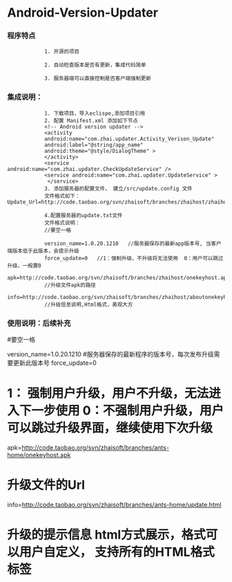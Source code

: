 Android-Version-Updater 
=====

### 程序特点
                1. 开源的项目
                
                2. 自动检查版本是否有更新，集成代码简单
                
                3. 服务器端可以直接控制是否客户端强制更新
                


### 集成说明：
                1. 下载项目，导入eclispe,添加项目引用
                2. 配置 Manifest.xml 添加如下节点
                <!-- Android version updater -->
                <activity
                android:name="com.zhai.updater.Activity_Verison_Update"
                android:label="@string/app_name"
                android:theme="@style/DialogTheme" >
                </activity>
                <service android:name="com.zhai.updater.CheckUpdateService" />
                <service android:name="com.zhai.updater.UpdateService" >
                 </service>
                3. 添加服务器的配置文件， 建立/src/update.config 文件
                文件格式如下：Update_Url=http://code.taobao.org/svn/zhaisoft/branches/zhaihost/zhaihost_update.txt 

                4.配置服务器的update.txt文件
                文件格式说明： 
                //要空一格

                version_name=1.0.20.1210   //服务器保存的最新app版本号, 当客户端版本低于此版本，会提示升级
                force_update=0   //1：强制升级，不升级将无法使用  0：用户可以跳过升级，一般置0
                apk=http://code.taobao.org/svn/zhaisoft/branches/zhaihost/onekeyhost.apk
                //升级文件apk的路径
                info=http://code.taobao.org/svn/zhaisoft/branches/zhaihost/aboutonekeyhost.html
                //升级信息说明,Html格式，美观大方

### 使用说明：后续补充

#要空一格

version_name=1.0.20.1210
#服务器保存的最新程序的版本号，每次发布升级需要更新此版本号
force_update=0
# 1： 强制用户升级，用户不升级，无法进入下一步使用   0：不强制用户升级，用户可以跳过升级界面，继续使用下次升级
apk=http://code.taobao.org/svn/zhaisoft/branches/ants-home/onekeyhost.apk
# 升级文件的Url 
info=http://code.taobao.org/svn/zhaisoft/branches/ants-home/update.html
# 升级的提示信息  html方式展示，格式可以用户自定义， 支持所有的HTML格式标签


 
